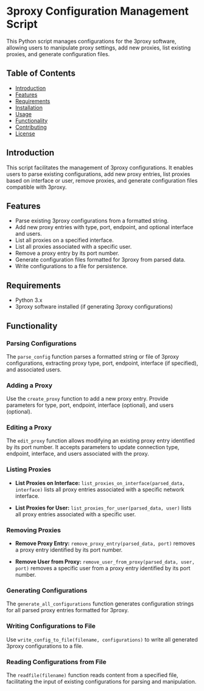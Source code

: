 # 3proxy Configuration Management Script

This Python script manages configurations for the 3proxy software, allowing users to manipulate proxy settings, add new proxies, list existing proxies, and generate configuration files.

## Table of Contents

- [Introduction](#introduction)
- [Features](#features)
- [Requirements](#requirements)
- [Installation](#installation)
- [Usage](#usage)
- [Functionality](#functionality)
- [Contributing](#contributing)
- [License](#license)

## Introduction

This script facilitates the management of 3proxy configurations. It enables users to parse existing configurations, add new proxy entries, list proxies based on interface or user, remove proxies, and generate configuration files compatible with 3proxy.

## Features

- Parse existing 3proxy configurations from a formatted string.
- Add new proxy entries with type, port, endpoint, and optional interface and users.
- List all proxies on a specified interface.
- List all proxies associated with a specific user.
- Remove a proxy entry by its port number.
- Generate configuration files formatted for 3proxy from parsed data.
- Write configurations to a file for persistence.

## Requirements

- Python 3.x
- 3proxy software installed (if generating 3proxy configurations)


## Functionality

### Parsing Configurations

The `parse_config` function parses a formatted string or file of 3proxy configurations, extracting proxy type, port, endpoint, interface (if specified), and associated users.

### Adding a Proxy

Use the `create_proxy` function to add a new proxy entry. Provide parameters for type, port, endpoint, interface (optional), and users (optional).

### Editing a Proxy

The `edit_proxy` function allows modifying an existing proxy entry identified by its port number. It accepts parameters to update connection type, endpoint, interface, and users associated with the proxy.

### Listing Proxies

- **List Proxies on Interface:** `list_proxies_on_interface(parsed_data, interface)` lists all proxy entries associated with a specific network interface.

- **List Proxies for User:** `list_proxies_for_user(parsed_data, user)` lists all proxy entries associated with a specific user.

### Removing Proxies

- **Remove Proxy Entry:** `remove_proxy_entry(parsed_data, port)` removes a proxy entry identified by its port number.

- **Remove User from Proxy:** `remove_user_from_proxy(parsed_data, user, port)` removes a specific user from a proxy entry identified by its port number.

### Generating Configurations

The `generate_all_configurations` function generates configuration strings for all parsed proxy entries formatted for 3proxy.

### Writing Configurations to File

Use `write_config_to_file(filename, configurations)` to write all generated 3proxy configurations to a file.

### Reading Configurations from File

The `readfile(filename)` function reads content from a specified file, facilitating the input of existing configurations for parsing and manipulation.
